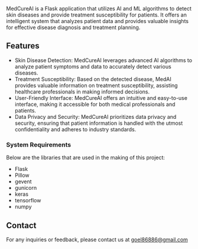 
MedCureAI is a Flask application that utilizes AI and ML algorithms to detect skin diseases and provide treatment susceptibility for patients. It offers an intelligent system that analyzes patient data and provides valuable insights for effective disease diagnosis and treatment planning.

## Features

- Skin Disease Detection: MedCureAI leverages advanced AI algorithms to analyze patient symptoms and data to accurately detect various diseases.
- Treatment Susceptibility: Based on the detected disease, MedAI provides valuable information on treatment susceptibility, assisting healthcare professionals in making informed decisions.
- User-Friendly Interface: MedCureAI offers an intuitive and easy-to-use interface, making it accessible for both medical professionals and patients.
- Data Privacy and Security: MedCureAI prioritizes data privacy and security, ensuring that patient information is handled with the utmost confidentiality and adheres to industry standards.


### System Requirements
Below are the libraries that are used in the making of this project:

- Flask
- Pillow
- gevent
- gunicorn
- keras
- tensorflow
- numpy


## Contact
For any inquiries or feedback, please contact us at goel86886@gmail.com


